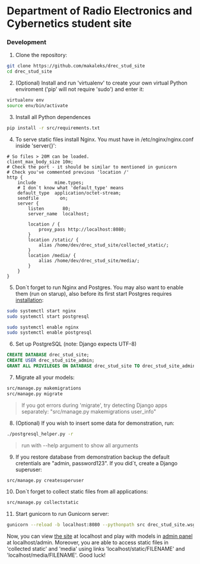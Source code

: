 # Department of Radio Electronics and Cybernetics student site

### Development

1. Clone the repository:
```bash
git clone https://github.com/makaleks/drec_stud_site
cd drec_stud_site
```
2. (Optional) Install and run 'virtualenv' to create your own virtual Python enviroment ('pip' will not require 'sudo') and enter it:
```bash
virtualenv env
source env/bin/activate
```
3. Install all Python dependences
```bash
pip install -r src/requirements.txt
```
4. To serve static files install Nginx. You must have in /etc/nginx/nginx.conf inside 'server{}':
```nginx configuration file
# So files > 20M can be loaded.
client_max_body_size 10m;
# Check the port - it should be similar to mentioned in gunicorn
# Check you've commented previous 'location /'
http {
    include       mime.types;
    # I don`t know what 'default_type' means
    default_type  application/octet-stream;
    sendfile        on;
    server {
        listen       80;
        server_name  localhost;

        location / {
            proxy_pass http://localhost:8080;
        }
        location /static/ {
            alias /home/dev/drec_stud_site/collected_static/;
        }
        location /media/ {
            alias /home/dev/drec_stud_site/media/;
        }
    }
}
```
5. Don`t forget to run Nginx and Postgres. You may also want to enable them (run on starup), also before its first start Postgres requires [installation](https://wiki.archlinux.org/index.php/PostgreSQL#Installing_PostgreSQL):
```bash
sudo systemctl start nginx
sudo systemctl start postgresql

sudo systemctl enable nginx
sudo systemctl enable postgresql
```
6. Set up PostgreSQL (note: Django expects UTF-8)
```sql
CREATE DATABASE drec_stud_site;
CREATE USER drec_stud_site_admin;
GRANT ALL PRIVILEGES ON DATABASE drec_stud_site TO drec_stud_site_admin;
```
7. Migrate all your models:
```bash
src/manage.py makemigrations
src/manage.py migrate
```
> If you got errors during 'migrate', try detecting Django apps separately:
> "src/manage.py makemigrations user_info"
8. (Optional) If you wish to insert some data for demonstration, run:
```bash
./postgresql_helper.py -r
```
> run with --help argument to show all arguments
9. If you restore database from demonstration backup the default cretentials are "admin, password123". If you did`t, create a Django superuser:
``` bash
src/manage.py createsuperuser
```
10. Don`t forget to collect static files from all applications:
```bash
src/manage.py collectstatic
```
11. Start gunicorn to run Gunicorn server:
```bash
gunicorn --reload -b localhost:8080 --pythonpath src drec_stud_site.wsgi:application
```
Now, you can view [the site](localhost) at localhost and play with models in [admin panel](localhost/admin) at localhost/admin. Moreover, you are able to access static files in 'collected static' and 'media' using links 'localhost/static/FILENAME' and 'localhost/media/FILENAME'. Good luck!
